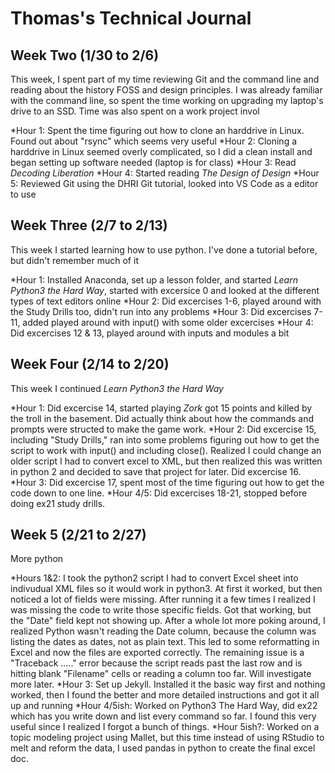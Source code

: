 # Thomas's Technical Journal

## Week Two (1/30 to 2/6)

This week, I spent part of my time reviewing Git and the command line and reading about the history FOSS and design principles.  I was already familiar with the command line, so spent the time working on upgrading my laptop's drive to an SSD.  Time was also spent on a work project invol

*Hour 1: Spent the time figuring out how to clone an harddrive in Linux.  Found out about "rsync" which seems very useful
*Hour 2: Cloning a harddrive in Linux seemed overly complicated, so I did a clean install and began setting up software needed (laptop is for class)
*Hour 3: Read *Decoding Liberation*
*Hour 4: Started reading *The Design of Design*
*Hour 5: Reviewed Git using the DHRI Git tutorial, looked into VS Code as a editor to use
 

## Week Three (2/7 to 2/13)

This week I started learning how to use python.  I've done a tutorial before, but didn't remember much of it

*Hour 1: Installed Anaconda, set up a lesson folder, and started *Learn Python3 the Hard Way*, started with excersice 0 and looked at the different types of text editors online 
*Hour 2: Did excercises 1-6, played around with the Study Drills too, didn't run into any problems
*Hour 3: Did excercises 7-11, added played around with input() with some older excercises
*Hour 4: Did excercises 12 & 13, played around with inputs and modules a bit


## Week Four (2/14 to 2/20)

This week I continued *Learn Python3 the Hard Way*

*Hour 1: Did excercise 14, started playing *Zork* got 15 points and killed by the troll in the basement. Did actually think about how the commands and prompts were structed to make the game work.
*Hour 2: Did excercise 15, including "Study Drills," ran into some problems figuring out how to get the script to work with input() and including close().  Realized I could change an older script I had to convert excel to XML, but then realized this was written in python 2 and decided  to save that project for later. Did excercise 16.
*Hour 3: Did excercise 17, spent most of the time figuring out how to get the code down to one line. 
*Hour 4/5: Did excercises 18-21, stopped before doing ex21 study drills.

## Week 5 (2/21 to 2/27)

More python

*Hours 1&2: I took the python2 script I had to convert Excel sheet into indivudual XML files so it would work in python3.  At first it worked, but then noticed a lot of fields were missing.  After running it a few times I realized I was missing the code to write those specific fields. Got that working, but the "Date" field kept not showing up.  After a whole lot more poking around, I realized Python wasn't reading the Date column, because the column was listing the dates as dates, not as plain text. This led to some reformatting in Excel and now the files are exported correctly. The remaining issue is a "Traceback ....." error because the script reads past the last row and is hitting blank "Filename" cells or reading a column too far.  Will investigate more later.
*Hour 3: Set up Jekyll.  Installed it the basic way first and nothing worked, then I found the better and more detailed instructions and got it all up and running
*Hour 4/5ish: Worked on Python3 The Hard Way, did ex22 which has you write down and list every command so far.  I found this very useful since I realized I forgot a bunch of things.
*Hour 5ish?: Worked on a topic modeling project using Mallet, but this time instead of using RStudio to melt and reform the data, I used pandas in python to create the final excel doc. 
